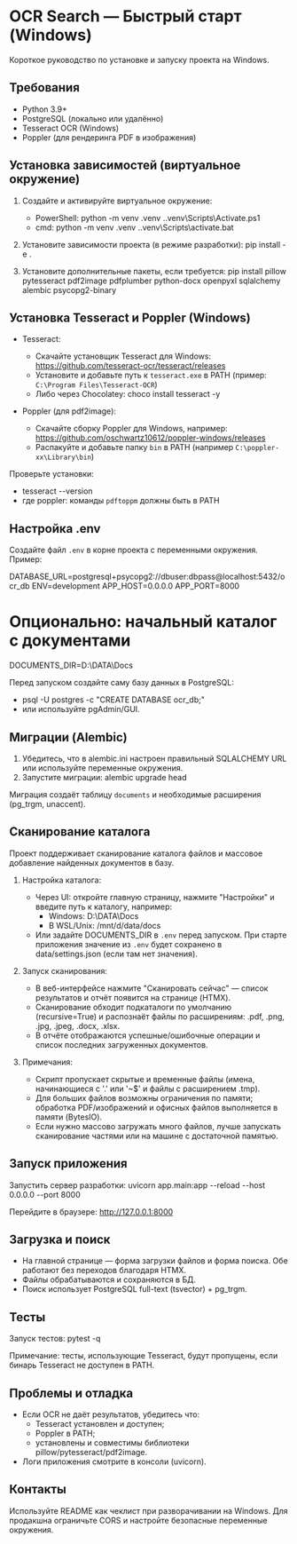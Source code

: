 # OCR Search — Быстрый старт (Windows)

Короткое руководство по установке и запуску проекта на Windows.

## Требования
- Python 3.9+
- PostgreSQL (локально или удалённо)
- Tesseract OCR (Windows)
- Poppler (для рендеринга PDF в изображения)

## Установка зависимостей (виртуальное окружение)
1. Создайте и активируйте виртуальное окружение:
   - PowerShell:
     python -m venv .venv
     .\.venv\Scripts\Activate.ps1
   - cmd:
     python -m venv .venv
     .\.venv\Scripts\activate.bat

2. Установите зависимости проекта (в режиме разработки):
   pip install -e .

3. Установите дополнительные пакеты, если требуется:
   pip install pillow pytesseract pdf2image pdfplumber python-docx openpyxl sqlalchemy alembic psycopg2-binary

## Установка Tesseract и Poppler (Windows)
- Tesseract:
  - Скачайте установщик Tesseract для Windows: https://github.com/tesseract-ocr/tesseract/releases
  - Установите и добавьте путь к `tesseract.exe` в PATH (пример: `C:\Program Files\Tesseract-OCR`)
  - Либо через Chocolatey:
    choco install tesseract -y

- Poppler (для pdf2image):
  - Скачайте сборку Poppler для Windows, например: https://github.com/oschwartz10612/poppler-windows/releases
  - Распакуйте и добавьте папку `bin` в PATH (например `C:\poppler-xx\Library\bin`)

Проверьте установки:
- tesseract --version
- где poppler: команды `pdftoppm` должны быть в PATH

## Настройка .env
Создайте файл `.env` в корне проекта с переменными окружения. Пример:

DATABASE_URL=postgresql+psycopg2://dbuser:dbpass@localhost:5432/ocr_db
ENV=development
APP_HOST=0.0.0.0
APP_PORT=8000
# Опционально: начальный каталог с документами
DOCUMENTS_DIR=D:\DATA\Docs

Перед запуском создайте саму базу данных в PostgreSQL:
- psql -U postgres -c "CREATE DATABASE ocr_db;"
- или используйте pgAdmin/GUI.

## Миграции (Alembic)
1. Убедитесь, что в alembic.ini настроен правильный SQLALCHEMY URL или используйте переменные окружения.
2. Запустите миграции:
   alembic upgrade head

Миграция создаёт таблицу `documents` и необходимые расширения (pg_trgm, unaccent).

## Сканирование каталога
Проект поддерживает сканирование каталога файлов и массовое добавление найденных документов в базу.

1. Настройка каталога:
   - Через UI: откройте главную страницу, нажмите "Настройки" и введите путь к каталогу, например:
     - Windows: D:\DATA\Docs
     - В WSL/Unix: /mnt/d/data/docs
   - Или задайте DOCUMENTS_DIR в `.env` перед запуском. При старте приложения значение из `.env` будет сохранено в data/settings.json (если там нет значения).

2. Запуск сканирования:
   - В веб-интерфейсе нажмите "Сканировать сейчас" — список результатов и отчёт появится на странице (HTMX).
   - Сканирование обходит подкаталоги по умолчанию (recursive=True) и распознаёт файлы по расширениям: .pdf, .png, .jpg, .jpeg, .docx, .xlsx.
   - В отчёте отображаются успешные/ошибочные операции и список последних загруженных документов.

3. Примечания:
   - Скрипт пропускает скрытые и временные файлы (имена, начинающиеся с '.' или '~$' и файлы с расширением .tmp).
   - Для больших файлов возможны ограничения по памяти; обработка PDF/изображений и офисных файлов выполняется в памяти (BytesIO).
   - Если нужно массово загружать много файлов, лучше запускать сканирование частями или на машине с достаточной памятью.

## Запуск приложения
Запустить сервер разработки:
uvicorn app.main:app --reload --host 0.0.0.0 --port 8000

Перейдите в браузере: http://127.0.0.1:8000

## Загрузка и поиск
- На главной странице — форма загрузки файлов и форма поиска. Обе работают без переходов благодаря HTMX.
- Файлы обрабатываются и сохраняются в БД.
- Поиск использует PostgreSQL full-text (tsvector) + pg_trgm.

## Тесты
Запуск тестов:
pytest -q

Примечание: тесты, использующие Tesseract, будут пропущены, если бинарь Tesseract не доступен в PATH.

## Проблемы и отладка
- Если OCR не даёт результатов, убедитесь что:
  - Tesseract установлен и доступен;
  - Poppler в PATH;
  - установлены и совместимы библиотеки pillow/pytesseract/pdf2image.
- Логи приложения смотрите в консоли (uvicorn).

## Контакты
Используйте README как чеклист при разворачивании на Windows. Для продакшна ограничьте CORS и настройте безопасные переменные окружения.
